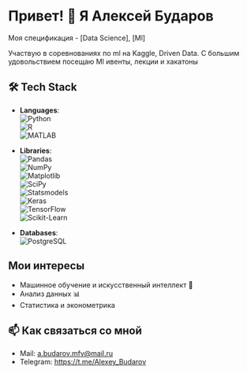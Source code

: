 # Привет! 👋 Я Алексей Бударов

Моя спецификация - [Data Science], [Ml]

Учaствую в соревнованиях по ml на Kaggle, Driven Data. С большим удовольствием посещаю Ml ивенты, лекции и хакатоны

## 🛠️ Tech Stack

- **Languages**:  
  ![Python](https://img.shields.io/badge/-Python-3776AB?style=flat-square&logo=python&logoColor=white)  
  ![R](https://img.shields.io/badge/-R-276DC3?style=flat-square&logo=r&logoColor=white)  
  ![MATLAB](https://img.shields.io/badge/-MATLAB-0076A8?style=flat-square&logo=mathworks&logoColor=white)

- **Libraries**:  
  ![Pandas](https://img.shields.io/badge/-Pandas-150458?style=flat-square&logo=pandas&logoColor=white)  
  ![NumPy](https://img.shields.io/badge/-NumPy-013243?style=flat-square&logo=numpy&logoColor=white)  
  ![Matplotlib](https://img.shields.io/badge/-Matplotlib-11557C?style=flat-square&logo=matplotlib&logoColor=white)  
  ![SciPy](https://img.shields.io/badge/-SciPy-8CAAE6?style=flat-square&logo=scipy&logoColor=white)  
  ![Statsmodels](https://img.shields.io/badge/-Statsmodels-AB5437?style=flat-square&logo=python&logoColor=white)  
  ![Keras](https://img.shields.io/badge/-Keras-D00000?style=flat-square&logo=keras&logoColor=white)  
  ![TensorFlow](https://img.shields.io/badge/-TensorFlow-FF6F00?style=flat-square&logo=tensorflow&logoColor=white)  
  ![Scikit-Learn](https://img.shields.io/badge/-Scikit--Learn-F7931E?style=flat-square&logo=scikit-learn&logoColor=white)

- **Databases**:  
  ![PostgreSQL](https://img.shields.io/badge/-PostgreSQL-4169E1?style=flat-square&logo=postgresql&logoColor=white)
  

## Мои интересы
- Машинное обучение и искусственный интеллект 🤖
- Анализ данных 📊
- Статистика и эконометрика

## 📫 Как связаться со мной
- Mail: a.budarov.mfv@mail.ru
- Telegram: https://t.me/Alexey_Budarov
